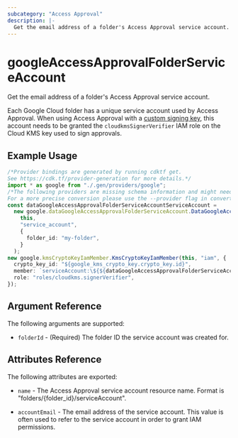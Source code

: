 ```yaml
---
subcategory: "Access Approval"
description: |-
  Get the email address of a folder's Access Approval service account.
---
```


# googleAccessApprovalFolderServiceAccount

Get the email address of a folder's Access Approval service account.

Each Google Cloud folder has a unique service account used by Access Approval.
When using Access Approval with a
[custom signing key](https://cloud.google.com/cloud-provider-access-management/access-approval/docs/review-approve-access-requests-custom-keys),
this account needs to be granted the `cloudkmsSignerVerifier` IAM role on the
Cloud KMS key used to sign approvals.

## Example Usage

```typescript
/*Provider bindings are generated by running cdktf get.
See https://cdk.tf/provider-generation for more details.*/
import * as google from "./.gen/providers/google";
/*The following providers are missing schema information and might need manual adjustments to synthesize correctly: google.
For a more precise conversion please use the --provider flag in convert.*/
const dataGoogleAccessApprovalFolderServiceAccountServiceAccount =
  new google.dataGoogleAccessApprovalFolderServiceAccount.DataGoogleAccessApprovalFolderServiceAccount(
    this,
    "service_account",
    {
      folder_id: "my-folder",
    }
  );
new google.kmsCryptoKeyIamMember.KmsCryptoKeyIamMember(this, "iam", {
  crypto_key_id: "${google_kms_crypto_key.crypto_key.id}",
  member: `serviceAccount:\${${dataGoogleAccessApprovalFolderServiceAccountServiceAccount.accountEmail}}`,
  role: "roles/cloudkms.signerVerifier",
});

```

## Argument Reference

The following arguments are supported:

* `folderId` - (Required) The folder ID the service account was created for.

## Attributes Reference

The following attributes are exported:

*   `name` - The Access Approval service account resource name. Format is "folders/{folder\_id}/serviceAccount".

*   `accountEmail` - The email address of the service account. This value is
    often used to refer to the service account in order to grant IAM permissions.
